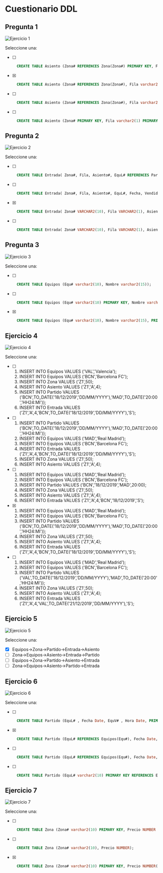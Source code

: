 # Cuestionario DDL

## Pregunta 1

![Ejercicio 1](images/ej1.png)

Seleccione una:

- [ ] ```sql
    CREATE TABLE Asiento (Zona# REFERENCES Zona(Zona#) PRIMARY KEY, Fila varchar2(1) PRIMARY KEY, Asiento# NUMBER(3) PRIMARY KEY CHECK(Asiento# >=0));
    ```
- [x] ```sql
    CREATE TABLE Asiento (Zona# REFERENCES Zona(Zona#), Fila varchar2(1), Asiento# NUMBER(3) CHECK(Asiento# >=0), PRIMARY KEY(Zona#,Fila,Asiento#));
    ```

- [ ] ```sql
    CREATE TABLE Asiento (Zona# REFERENCES Zona(Zona#), Fila varchar2(1), Asiento# NUMBER(3), PRIMARY KEY(Zona#,Fila,Asiento#),FOREIGN KEY (Zona#) REFERENCES Zona(Zona#), CHECK(Asiento# >=0));
    ```
- [ ] ```sql
    CREATE TABLE Asiento (Zona# PRIMARY KEY, Fila varchar2(1) PRIMARY KEY, Asiento# NUMBER(3) PRIMARY KEY CHECK(Asiento# >=0), REFERENCES Zona(Zona#));

## Pregunta 2

![Ejercicio 2](images/ej2.png)

Seleccione una:

- [ ] ```sql
    CREATE TABLE Entrada( Zona#, Fila, Asiento#, EquL# REFERENCES Partido(EquL#), Fecha REFERENCES Partido(Fecha), Vendida VARCHAR2(1) DEFAULT 'N' CHECK(Vendida IN ('S','N')), PRIMARY KEY(Zona#,Fila,Asiento#,EquL#,Fecha), FOREIGN KEY (Zona#,Fila,Asiento#) REFERENCES Asiento(Zona#,Fila,Asiento#) );
    ```
- [ ] ```sql
    CREATE TABLE Entrada( Zona#, Fila, Asiento#, EquL#, Fecha, Vendida VARCHAR2(1) DEFAULT 'N' CHECK(Vendida IN ('S','N')), PRIMARY KEY(Zona#,Fila,Asiento#,EquL#,Fecha), FOREIGN KEY (EquL#,Fecha) REFERENCES Partido(EquL#,Fecha), FOREIGN KEY (Zona#,Fila,Asiento#) REFERENCES Asiento(Zona#,Fila,Asiento#) );
    ```
- [x] ```sql
    CREATE TABLE Entrada( Zona# VARCHAR2(10), Fila VARCHAR2(1), Asiento# NUMBER, EquL#, Fecha, Vendida VARCHAR2(1) DEFAULT 'N' CHECK(Vendida IN ('S','N')), PRIMARY KEY(Zona#,Fila,Asiento#,EquL#,Fecha), FOREIGN KEY (EquL#,Fecha) REFERENCES Partido(EquL#,Fecha), FOREIGN KEY (Zona#,Fila,Asiento#) REFERENCES Asiento(Zona#,Fila,Asiento#) );
    ```
- [ ] ```sql
    CREATE TABLE Entrada( Zona# VARCHAR2(10), Fila VARCHAR2(1), Asiento# NUMBER, EquL# VARCHAR2(10), Fecha DATE, Vendida VARCHAR2(2), PRIMARY KEY(Zona#,Fila,Asiento#,EquL#,Fecha), FOREIGN KEY (EquL#) REFERENCES Equipos(Equ#), FOREIGN KEY (Fecha) REFERENCES Partido(Fecha), FOREIGN KEY (Zona#,Fila,Asiento#) REFERENCES asiento(Zona#,Fila,Asiento#) );
    ```


## Pregunta 3

![Ejercicio 3](images/ej3.png)

Seleccione una:

- [ ] ```sql
    CREATE TABLE Equipos (Equ# varchar2(10), Nombre varchar2(15));
    ```
- [ ] ```sql
    CREATE TABLE Equipos (Equ# varchar2(10) PRIMARY KEY, Nombre varchar2(15));
    ```
- [x] ```sql
    CREATE TABLE Equipos (Equ# varchar2(10), Nombre varchar2(15), PRIMARY KEY(Equ#));
    ```


## Ejercicio 4

![Ejercicio 4](images/ej4.png)

Seleccione una:

- [ ] 
    1. INSERT INTO Equipos VALUES ('VAL','Valencia');
    2. INSERT INTO Equipos VALUES ('BCN','Barcelona FC');
    3. INSERT INTO Zona VALUES ('Z1',50);
    4. INSERT INTO Asiento VALUES ('Z1','A',4);
    5. INSERT INTO Partido VALUES ('BCN',TO_DATE('18/12/2019','DD/MM/YYYY'),'MAD',TO_DATE('20:00','HH24:MI'));
    6. INSERT INTO Entrada VALUES ('Z1','A',4,'BCN',TO_DATE('18/12/2019','DD/MM/YYYY'),'S');

- [ ] 
    1. INSERT INTO Partido VALUES ('BCN',TO_DATE('18/12/2019','DD/MM/YYYY'),'MAD',TO_DATE('20:00','HH24:MI'));
    2. INSERT INTO Equipos VALUES ('MAD','Real Madrid');
    3. INSERT INTO Equipos VALUES ('BCN','Barcelona FC');
    4. INSERT INTO Entrada VALUES ('Z1','A',4,'BCN',TO_DATE('18/12/2019','DD/MM/YYYY'),'S');
    5. INSERT INTO Zona VALUES ('Z1',50);
    6. INSERT INTO Asiento VALUES ('Z1','A',4);

- [ ] 
    1. INSERT INTO Equipos VALUES ('MAD','Real Madrid');
    2. INSERT INTO Equipos VALUES ('BCN','Barcelona FC');
    3. INSERT INTO Partido VALUES ('BCN','18/12/2019','MAD',20:00);
    4. INSERT INTO Zona VALUES ('Z1',50);
    5. INSERT INTO Asiento VALUES ('Z1','A',4);
    6. INSERT INTO Entrada VALUES ('Z1','A',4,'BCN','18/12/2019','S');

- [x] 
    1. INSERT INTO Equipos VALUES ('MAD','Real Madrid');
    2. INSERT INTO Equipos VALUES ('BCN','Barcelona FC');
    3. INSERT INTO Partido VALUES ('BCN',TO_DATE('18/12/2019','DD/MM/YYYY'),'MAD',TO_DATE('20:00','HH24:MI'));
    4. INSERT INTO Zona VALUES ('Z1',50);
    5. INSERT INTO Asiento VALUES ('Z1','A',4);
    6. INSERT INTO Entrada VALUES ('Z1','A',4,'BCN',TO_DATE('18/12/2019','DD/MM/YYYY'),'S');

- [ ] 
    1. INSERT INTO Equipos VALUES ('MAD','Real Madrid');
    2. INSERT INTO Equipos VALUES ('BCN','Barcelona FC');
    3. INSERT INTO Partido VALUES ('VAL',TO_DATE('18/12/2019','DD/MM/YYYY'),'MAD',TO_DATE('20:00','HH24:MI'));
    4. INSERT INTO Zona VALUES ('Z1',50);
    5. INSERT INTO Asiento VALUES ('Z1','A',4);
    6. INSERT INTO Entrada VALUES ('Z1','A',4,'VAL',TO_DATE('21/12/2019','DD/MM/YYYY'),'S');

## Ejercicio 5

![Ejercicio 5](images/ej5.png)

Seleccione una:

- [x] Equipos->Zona->Partido->Entrada->Asiento
- [ ] Zona->Equipos->Asiento->Entrada->Partido
- [ ] Equipos->Zona->Partido->Asiento->Entrada
- [ ] Zona->Equipos->Asiento->Partido->Entrada

## Ejercicio 6

![Ejercicio 6](images/ej6.png)

Seleccione una:

- [ ] ```sql
    CREATE TABLE Partido (EquL# , Fecha Date, EquV# , Hora Date, PRIMARY KEY(EquL#,Fecha), UNIQUE(EquV#,Fecha), CHECK(EquL#<>EquV#), FOREIGN KEY (EquL#,EquV#) REFERENCES Equipos(Equ#,Equ#));
    ```
- [x] ```sql
    CREATE TABLE Partido (EquL# REFERENCES Equipos(Equ#), Fecha Date, EquV# REFERENCES Equipos(Equ#), Hora Date, PRIMARY KEY(EquL#,Fecha), UNIQUE(EquV#,Fecha), CHECK(EquL#<>EquV#));
    ```
- [ ] ```sql
    CREATE TABLE Partido (EquL# REFERENCES Equipos(Equ#), Fecha Date, EquV# REFERENCES Equipos(Equ#) CHECK(EquL#<>EquV#), Hora Date, PRIMARY KEY(EquL#,Fecha), UNIQUE(EquV#,Fecha));
    ```
- [ ] ```sql
    CREATE TABLE Partido (EquL# varchar2(10) PRIMARY KEY REFERENCES Equipos(Equ#), Fecha Date PRIMARY KEY UNIQUE, EquV# REFERENCES Equipos(Equ#), Hora Date UNIQUE, PRIMARY KEY(EquL#,Fecha), CHECK(EquL#<>EquV#));
    ```

## Ejercicio 7

![Ejercicio 7](images/ej7.png)

Seleccione una:

- [ ] ```sql
    CREATE TABLE Zona (Zona# varchar2(10) PRIMARY KEY, Precio NUMBER CHECK(Precio BETWEEN 0 AND 300));
    ```
- [ ] ```sql
    CREATE TABLE Zona (Zona# varchar2(10), Precio NUMBER);
    ```
- [x] ```sql
    CREATE TABLE Zona (Zona# varchar2(10) PRIMARY KEY, Precio NUMBER(3) CHECK(Precio >0 AND Precio <=300));
    ```


